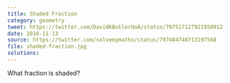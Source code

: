 ```yaml
---
title: Shaded Fraction
category: geometry
tweet: https://twitter.com/DavidKButlerUoA/status/797517127921958912
date: 2016-11-13
source: https://twitter.com/solvemymaths/status/797484748713197568
file: shaded-fraction.jpg
solutions: 
---
```

What fraction is shaded?